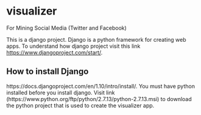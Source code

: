 # visualizer
For Mining Social Media (Twitter and Facebook)

This is a django project. Django is a python framework for creating web apps. To understand how django project visit this link https://www.djangoproject.com/start/.
<h2>How to install Django</h2>
https://docs.djangoproject.com/en/1.10/intro/install/. You must have python installed before you install django. Visit link (https://www.python.org/ftp/python/2.7.13/python-2.7.13.msi)
to download the python project that is used to create the visualizer app.
